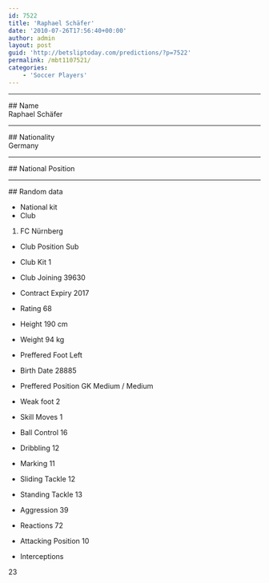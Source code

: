 ```yaml
---
id: 7522
title: 'Raphael Schäfer'
date: '2010-07-26T17:56:40+00:00'
author: admin
layout: post
guid: 'http://betsliptoday.com/predictions/?p=7522'
permalink: /mbt1107521/
categories:
    - 'Soccer Players'
---
```


- - - - - -

\## Name  
 Raphael Schäfer

- - - - - -

\## Nationality  
 Germany

- - - - - -

\## National Position

- - - - - -

\## Random data

- National kit
- Club
 1. FC Nürnberg

- Club Position
 Sub

- Club Kit
 1

- Club Joining
 39630

- Contract Expiry
 2017

- Rating
 68

- Height
 190 cm

- Weight
 94 kg

- Preffered Foot
 Left

- Birth Date
 28885

- Preffered Position
 GK Medium / Medium

- Weak foot
 2

- Skill Moves
 1

- Ball Control
 16

- Dribbling
 12

- Marking
 11

- Sliding Tackle
 12

- Standing Tackle
 13

- Aggression
 39

- Reactions
 72

- Attacking Position
 10

- Interceptions

 23
